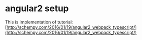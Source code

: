 # angular2 setup
This is implementation of tutorial: 
[http://schempy.com/2016/01/19/angular2_webpack_typescript/](http://schempy.com/2016/01/19/angular2_webpack_typescript/)
